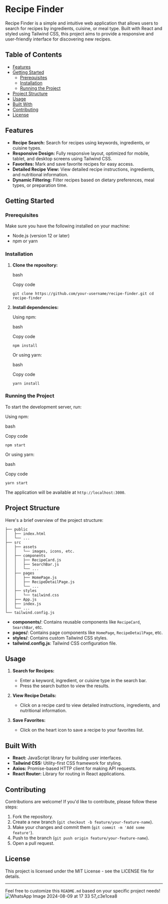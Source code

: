 # Recipe Finder

Recipe Finder is a simple and intuitive web application that allows users to search for recipes by ingredients, cuisine, or meal type. Built with React and styled using Tailwind CSS, this project aims to provide a responsive and user-friendly interface for discovering new recipes.

## Table of Contents

- [Features](#features)
- [Getting Started](#getting-started)
    - [Prerequisites](#prerequisites)
    - [Installation](#installation)
    - [Running the Project](#running-the-project)
- [Project Structure](#project-structure)
- [Usage](#usage)
- [Built With](#built-with)
- [Contributing](#contributing)
- [License](#license)

## Features

- **Recipe Search:** Search for recipes using keywords, ingredients, or cuisine types.
- **Responsive Design:** Fully responsive layout, optimized for mobile, tablet, and desktop screens using Tailwind CSS.
- **Favorites:** Mark and save favorite recipes for easy access.
- **Detailed Recipe View:** View detailed recipe instructions, ingredients, and nutritional information.
- **Dynamic Filtering:** Filter recipes based on dietary preferences, meal types, or preparation time.

## Getting Started

### Prerequisites

Make sure you have the following installed on your machine:

- Node.js (version 12 or later)
- npm or yarn

### Installation

1. **Clone the repository:**
    
    bash
    
    Copy code
    
    `git clone https://github.com/your-username/recipe-finder.git cd recipe-finder`
    
2. **Install dependencies:**
    
    Using npm:
    
    bash
    
    Copy code
    
    `npm install`
    
    Or using yarn:
    
    bash
    
    Copy code
    
    `yarn install`
    

### Running the Project

To start the development server, run:

Using npm:

bash

Copy code

`npm start`

Or using yarn:

bash

Copy code

`yarn start`

The application will be available at `http://localhost:3000`.

## Project Structure

Here's a brief overview of the project structure:

```
├── public
│   ├── index.html
│   └── ...
├── src
│   ├── assets
│   │   └── images, icons, etc.
│   ├── components
│   │   ├── RecipeCard.js
│   │   ├── SearchBar.js
│   │   └── ...
│   ├── pages
│   │   ├── HomePage.js
│   │   ├── RecipeDetailPage.js
│   │   └── ...
│   ├── styles
│   │   └── tailwind.css
│   ├── App.js
│   ├── index.js
│   └── ...
└── tailwind.config.js

```

- **components/**: Contains reusable components like `RecipeCard`, `SearchBar`, etc.
- **pages/**: Contains page components like `HomePage`, `RecipeDetailPage`, etc.
- **styles/**: Contains custom Tailwind CSS styles.
- **tailwind.config.js**: Tailwind CSS configuration file.

## Usage

1. **Search for Recipes:**
    
    - Enter a keyword, ingredient, or cuisine type in the search bar.
    - Press the search button to view the results.
2. **View Recipe Details:**
    
    - Click on a recipe card to view detailed instructions, ingredients, and nutritional information.
3. **Save Favorites:**
    
    - Click on the heart icon to save a recipe to your favorites list.

## Built With

- **React:** JavaScript library for building user interfaces.
- **Tailwind CSS:** Utility-first CSS framework for styling.
- **Axios:** Promise-based HTTP client for making API requests.
- **React Router:** Library for routing in React applications.

## Contributing

Contributions are welcome! If you'd like to contribute, please follow these steps:

1. Fork the repository.
2. Create a new branch (`git checkout -b feature/your-feature-name`).
3. Make your changes and commit them (`git commit -m 'Add some feature'`).
4. Push to the branch (`git push origin feature/your-feature-name`).
5. Open a pull request.

## License

This project is licensed under the MIT License - see the LICENSE file for details.

---

Feel free to customize this `README.md` based on your specific project needs!
![WhatsApp Image 2024-08-09 at 17 33 57_c3e1cea8](https://github.com/user-attachments/assets/1a63e1a2-fe27-4f75-baac-90710d576c48)

